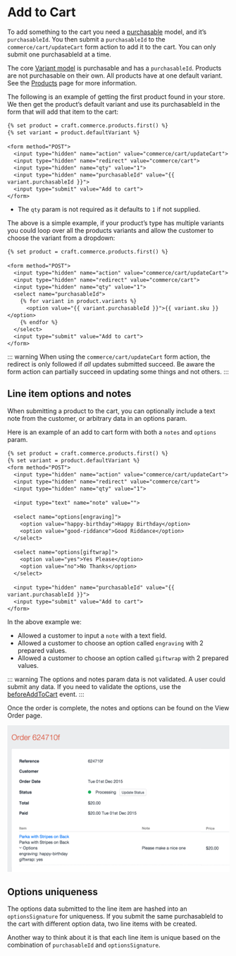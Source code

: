 # Add to Cart

To add something to the cart you need a [purchasable](purchasables.md) model, and it’s `purchasableId`. You then submit a `purchasableId` to  the `commerce/cart/updateCart` form action to add it to the cart. You can only submit one purchasableId at a time.

The core [Variant model](variant-model.md) is purchasable and has a `purchasableId`. Products are not purchasable on their own. All products have at one default variant. See the [Products](products.md) page for more information.

The following is an example of getting the first product found in your store. We then get the product’s default variant and use its purchasableId in the form that will add that item to the cart:

```twig
{% set product = craft.commerce.products.first() %}
{% set variant = product.defaultVariant %}

<form method="POST">
  <input type="hidden" name="action" value="commerce/cart/updateCart">
  <input type="hidden" name="redirect" value="commerce/cart">
  <input type="hidden" name="qty" value="1">
  <input type="hidden" name="purchasableId" value="{{ variant.purchasableId }}">
  <input type="submit" value="Add to cart">
</form>
```
* The `qty` param is not required as it defaults to `1` if not supplied.

The above is a simple example, if your product’s type has multiple variants you could loop over all the products variants and allow the customer to choose the variant from a dropdown:

```twig
{% set product = craft.commerce.products.first() %}

<form method="POST">
  <input type="hidden" name="action" value="commerce/cart/updateCart">
  <input type="hidden" name="redirect" value="commerce/cart">
  <input type="hidden" name="qty" value="1">
  <select name="purchasableId">
    {% for variant in product.variants %}
      <option value="{{ variant.purchasableId }}">{{ variant.sku }}</option>
    {% endfor %}
  </select>
  <input type="submit" value="Add to cart">
</form>
```

::: warning
When using the `commerce/cart/updateCart` form action, the redirect is only followed if *all* updates submitted succeed. Be aware the form action can partially succeed in updating some things and not others.
:::

## Line item options and notes

When submitting a product to the cart, you can optionally include a text note from the customer, or arbitrary data in an options param.

Here is an example of an add to cart form with both a `notes` and `options` param.

```twig
{% set product = craft.commerce.products.first() %}
{% set variant = product.defaultVariant %}
<form method="POST">
  <input type="hidden" name="action" value="commerce/cart/updateCart">
  <input type="hidden" name="redirect" value="commerce/cart">
  <input type="hidden" name="qty" value="1">

  <input type="text" name="note" value="">

  <select name="options[engraving]">
    <option value="happy-birthday">Happy Birthday</option>
    <option value="good-riddance">Good Riddance</option>
  </select>

  <select name="options[giftwrap]">
    <option value="yes">Yes Please</option>
    <option value="no">No Thanks</option>
  </select>

  <input type="hidden" name="purchasableId" value="{{ variant.purchasableId }}">
  <input type="submit" value="Add to cart">
</form>
```

In the above example we:

- Allowed a customer to input a `note` with a text field.
- Allowed a customer to choose an option called `engraving` with 2 prepared values.
- Allowed a customer to choose an option called `giftwrap` with 2 prepared values.

::: warning
The options and notes param data is not validated. A user could submit any data. If you need to validate the options, use the [beforeAddToCart](https://craftcommerce.com/docs/events-reference#commerce_cart.onbeforeaddtocart) event.
:::

Once the order is complete, the notes and options can be found on the View Order page.

<img src="./assets/lineitem-options-review.png" width="509" alt="Line Item Option Review.">

## Options uniqueness

The options data submitted to the line item are hashed into an `optionsSignature` for uniqueness. If you submit the same purchasableId to the cart with different option data, two line items with be created.

Another way to think about it is that each line item is unique based on the combination of `purchasableId` and `optionsSignature`.
